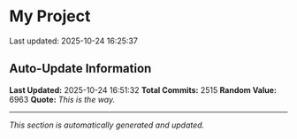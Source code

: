 # My Project


Last updated: 2025-10-24 16:25:37


























































































































































































































































































































































































































































































































































































































































































































































































































































































































































































































































































































































































































































































































































































































































































































































































































































































































































































































































































































































































































































































































































































































































































































































































































































































































































































































































































































































































































































































































































































































## Auto-Update Information

**Last Updated:** 2025-10-24 16:51:32
**Total Commits:** 2515
**Random Value:** 6963
**Quote:** _This is the way._

---
_This section is automatically generated and updated._